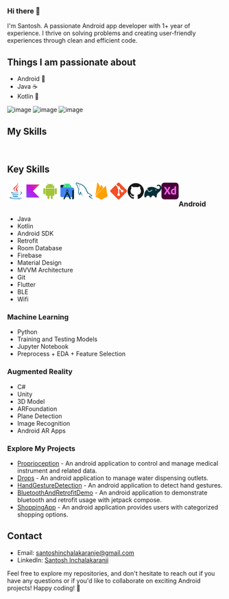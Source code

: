 ### Hi there 👋

I'm Santosh. A passionate Android app developer with 1+ year of experience. I thrive on solving problems and creating user-friendly experiences through clean and efficient code.

## Things I am passionate about

- Android :robot:
- Java :coffee:
- Kotlin 📲

![image](https://img.shields.io/badge/-Kotlin-blueviolet) ![image](https://img.shields.io/badge/-Android-brightgreen) ![image](https://img.shields.io/badge/Java-orange) 




## My Skills

<p align ="center" width = "100%">
</p>
<br>

## Key Skills

[<img align = "left" width = "40px" height = "40px" src = "https://github.com/devicons/devicon/blob/master/icons/java/java-original.svg"/>]()
[<img align = "left" width = "40px" height = "40px" src = "https://github.com/devicons/devicon/blob/master/icons/kotlin/kotlin-original.svg"/>]()
[<img align = "left" width = "40px" height = "40px" src = "https://github.com/devicons/devicon/blob/master/icons/android/android-original.svg"/>]()
[<img align = "left" width = "40px" height = "40px" src = "https://github.com/devicons/devicon/blob/master/icons/androidstudio/androidstudio-original.svg"/>]()
[<img align = "left" width = "40px" height = "40px" src = "https://github.com/devicons/devicon/blob/master/icons/mysql/mysql-original.svg"/>]()
[<img align = "left" width = "40px" height = "40px" src = "https://github.com/devicons/devicon/blob/master/icons/firebase/firebase-plain.svg"/>]() 
[<img align = "left" width = "40px" height = "40px" src = "https://github.com/devicons/devicon/blob/master/icons/git/git-original.svg"/>]()
[<img align = "left" width = "40px" height = "40px" src = "https://github.com/devicons/devicon/blob/master/icons/github/github-original.svg"/>]()
[<img align = "left" width = "40px" height = "40px" src = "https://github.com/devicons/devicon/blob/master/icons/gradle/gradle-original.svg"/>]()
[<img align = "left" width = "40px" height = "40px" src = "https://github.com/devicons/devicon/blob/master/icons/xd/xd-original.svg"/>]()



<br>

### Android
- Java
- Kotlin
- Android SDK
- Retrofit
- Room Database
- Firebase
- Material Design
- MVVM Architecture
- Git
- Flutter
- BLE
- Wifi 

### Machine Learning
- Python
- Training and Testing Models
- Jupyter Notebook
- Preprocess + EDA + Feature Selection

### Augmented Reality
- C#
- Unity
- 3D Model
- ARFoundation
- Plane Detection
- Image Recognition
- Android AR Apps


### Explore My Projects



-  [Proprioception](https://github.com/SantoshInchalakaranji/Proprioception) - An android application to control and manage medical instrument and related data.
-  [Drops](https://github.com/SantoshInchalakaranji/Drops) - An android application to manage water dispensing outlets.
-  [HandGestureDetection](https://github.com/SantoshInchalakaranji/HandGestureDetection) - An android application to detect hand gestures.
-  [BluetoothAndRetrofitDemo](https://github.com/SantoshInchalakaranji/BlueToothAndApiDemo) - An android application to demonstrate bluetooth and retrofit usage with jetpack compose.
-  [ShoppingApp](https://github.com/SantoshInchalakaranji/ShoppingApp) - An android application provides users with categorized shopping options.





## Contact

- Email: santoshinchalakaranje@gmail.com
- LinkedIn: [Santosh Inchalakaranji](https://www.linkedin.com/in/santosh-inchalakaranji-790944237/)


Feel free to explore my repositories, and don't hesitate to reach out if you have any questions or if you'd like to collaborate on exciting Android projects! Happy coding! 🚀
